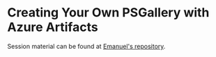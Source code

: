 # Creating Your Own PSGallery with Azure Artifacts

Session material can be found at [Emanuel's repository](https://github.com/PalmEmanuel/PSConfEU/tree/main/2022/CustomBindings).
